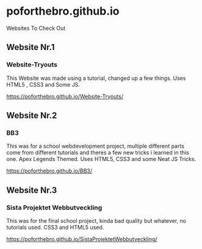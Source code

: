 # poforthebro.github.io
Websites To Check Out

## Website Nr.1
### Website-Tryouts
This Website was made using a tutorial, changed up a few things. Uses HTML5 , CSS3 and Some JS.

https://poforthebro.github.io/Website-Tryouts/

## Website Nr.2
### BB3
This was for a school webdevelopment project, multiple different parts come from different tutorials and theres a few new tricks i learned in this one. Apex Legends Themed. Uses HTML5, CSS3 and some Neat JS Tricks. 

https://poforthebro.github.io/BB3/

## Website Nr.3
### Sista Projektet Webbutveckling
This was for the final school project, kinda bad quality but whatever, no tutorials used. CSS3 and HTML5 used.

https://poforthebro.github.io/SistaProjektetWebbutveckling/
